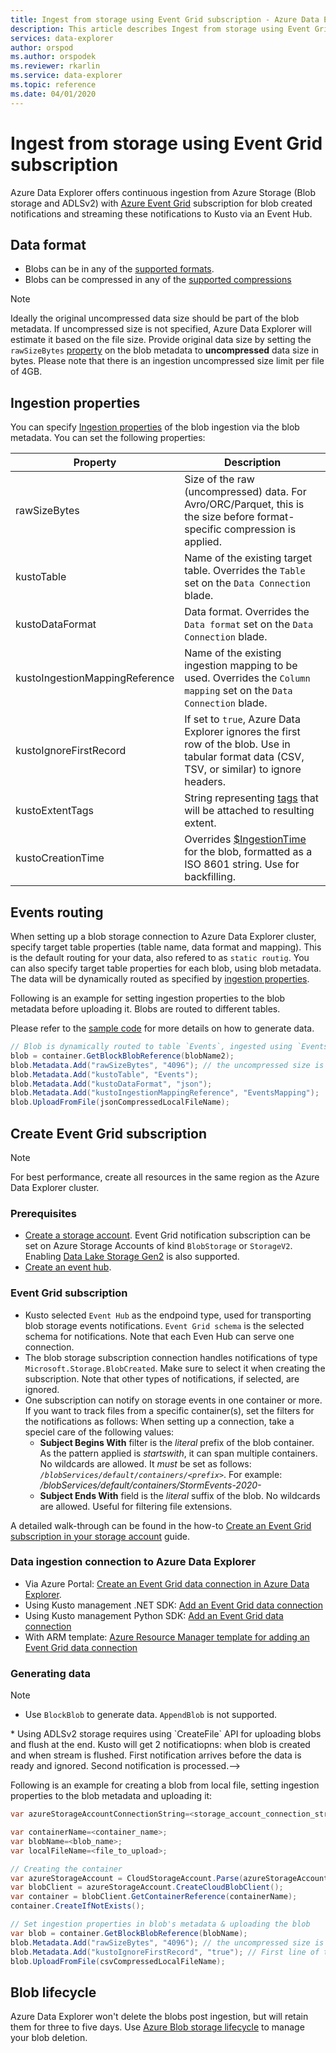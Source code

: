 ```yaml
---
title: Ingest from storage using Event Grid subscription - Azure Data Explorer | Microsoft Docs
description: This article describes Ingest from storage using Event Grid subscription in Azure Data Explorer.
services: data-explorer
author: orspod
ms.author: orspodek
ms.reviewer: rkarlin
ms.service: data-explorer
ms.topic: reference
ms.date: 04/01/2020
---
```

# Ingest from storage using Event Grid subscription

Azure Data Explorer offers continuous ingestion from Azure Storage (Blob storage and ADLSv2) with [Azure Event Grid](https://docs.microsoft.com/azure/event-grid/overview) subscription for blob created notifications and streaming these notifications to Kusto via an Event Hub.

## Data format

* Blobs can be in any of the [supported formats](https://docs.microsoft.com/azure/data-explorer/ingestion-supported-formats).
* Blobs can be compressed in any of the [ supported compressions](https://docs.microsoft.com/azure/data-explorer/ingestion-supported-formats#supported-data-compression-formats)

> [!NOTE]
> Ideally the original uncompressed data size should be part of the blob metadata.
> If uncompressed size is not specified, Azure Data Explorer will estimate it based on the file size. 
> Provide original data size by setting the `rawSizeBytes` [property](#ingestion-properties) on the blob metadata to **uncompressed** data size in bytes.
> Please note that there is an ingestion uncompressed size limit per file of 4GB.

## Ingestion properties

You can specify [Ingestion properties](https://docs.microsoft.com/azure/data-explorer/ingestion-properties) of the blob ingestion via the blob metadata.
You can set the following properties:

|Property | Description|
|---|---|
| rawSizeBytes | Size of the raw (uncompressed) data. For Avro/ORC/Parquet, this is the size before format-specific compression is applied.|
| kustoTable |  Name of the existing target table. Overrides the `Table` set on the `Data Connection` blade. |
| kustoDataFormat |  Data format. Overrides the `Data format` set on the `Data Connection` blade. |
| kustoIngestionMappingReference |  Name of the existing ingestion mapping to be used. Overrides the `Column mapping` set on the `Data Connection` blade.|
| kustoIgnoreFirstRecord | If set to `true`, Azure Data Explorer ignores the first row of the blob. Use in tabular format data (CSV, TSV, or similar) to ignore headers. |
| kustoExtentTags | String representing [tags](https://docs.microsoft.com/azure/kusto/management/extents-overview#extent-tagging) that will be attached to resulting extent. |
| kustoCreationTime |  Overrides [$IngestionTime](/azure/kusto/query/ingestiontimefunction?pivots=azuredataexplorer) for the blob, formatted as a ISO 8601 string. Use for backfilling. |

## Events routing

When setting up a blob storage connection to Azure Data Explorer cluster, specify target table properties (table name, data format and mapping). This is the default routing for your data, also refered to as `static routig`.
You can also specify target table properties for each blob, using blob metadata. The data will be dynamically routed as specified by [ingestion properties](#ingestion-properties).

Following is an example for setting ingestion properties to the blob metadata before uploading it. 
Blobs are routed to different tables.

Please refer to the [sample code](#generating-data) for more details on how to generate data.

 ```csharp
// Blob is dynamically routed to table `Events`, ingested using `EventsMapping` data mapping
blob = container.GetBlockBlobReference(blobName2);
blob.Metadata.Add("rawSizeBytes", "4096‬"); // the uncompressed size is 4096 bytes
blob.Metadata.Add("kustoTable", "Events");
blob.Metadata.Add("kustoDataFormat", "json");
blob.Metadata.Add("kustoIngestionMappingReference", "EventsMapping");
blob.UploadFromFile(jsonCompressedLocalFileName);
```

## Create Event Grid subscription

> [!Note]
> For best performance, create all resources in the same region as the Azure Data Explorer cluster.

### Prerequisites

* [Create a storage account](https://docs.microsoft.com/azure/storage/common/storage-quickstart-create-account). 
  Event Grid notification subscription can be set on Azure Storage Accounts of kind `BlobStorage` or `StorageV2`. 
  Enabling [Data Lake Storage Gen2](https://docs.microsoft.com/azure/storage/blobs/data-lake-storage-introduction) is also supported.
* [Create an event hub](https://docs.microsoft.com/azure/event-hubs/event-hubs-create).

### Event Grid subscription

* Kusto selected `Event Hub` as the endpoind type, used for transporting blob storage events notifications. `Event Grid schema` is the selected schema for notifications. Note that each Even Hub can serve one connection.
* The blob storage subscription connection handles notifications of type `Microsoft.Storage.BlobCreated`. Make sure to select it when creating the subscription. Note that other types of notifications, if selected, are ignored.
* One subscription can notify on storage events in one container or more. If you want to track files from a specific container(s), set the filters for the notifications as follows:
When setting up a connection, take a speciel care of the following values: 
   * **Subject Begins With** filter is the *literal* prefix of the blob container. As the pattern applied is *startswith*, it can span multiple containers. No wildcards are allowed.
     It *must* be set as follows: *`/blobServices/default/containers/<prefix>`*. For example: */blobServices/default/containers/StormEvents-2020-*
   * **Subject Ends With** field is the *literal* suffix of the blob. No wildcards are allowed. Useful for filtering file extensions.

A detailed walk-through can be found in the how-to [Create an Event Grid subscription in your storage account](https://docs.microsoft.com/azure/data-explorer/ingest-data-event-grid#create-an-event-grid-subscription-in-your-storage-account) guide.

### Data ingestion connection to Azure Data Explorer

* Via Azure Portal: [Create an Event Grid data connection in Azure Data Explorer](https://docs.microsoft.com/azure/data-explorer/ingest-data-event-grid#create-an-event-grid-data-connection-in-azure-data-explorer).
* Using Kusto management .NET SDK: [Add an Event Grid data connection](https://docs.microsoft.com/azure/data-explorer/data-connection-event-grid-csharp#add-an-event-grid-data-connection)
* Using Kusto management Python SDK: [Add an Event Grid data connection](https://docs.microsoft.com/azure/data-explorer/data-connection-event-grid-python#add-an-event-grid-data-connection)
* With ARM template: [Azure Resource Manager template for adding an Event Grid data connection](https://docs.microsoft.com/azure/data-explorer/data-connection-event-grid-resource-manager#azure-resource-manager-template-for-adding-an-event-grid-data-connection)

### Generating data

> [!NOTE]
> * Use `BlockBlob` to generate data. `AppendBlob` is not supported.
<!--> * Using ADLSv2 storage requires using `CreateFile` API for uploading blobs and flush at the end. 
    Kusto will get 2 notificatiopns: when blob is created and when stream is flushed. First notification arrives before the data is ready and ignored. Second notification is processed.-->

Following is an example for creating a blob from local file, setting ingestion properties to the blob metadata and uploading it:

 ```csharp
 var azureStorageAccountConnectionString=<storage_account_connection_string>;

var containerName=<container_name>;
var blobName=<blob_name>;
var localFileName=<file_to_upload>;

// Creating the container
var azureStorageAccount = CloudStorageAccount.Parse(azureStorageAccountConnectionString);
var blobClient = azureStorageAccount.CreateCloudBlobClient();
var container = blobClient.GetContainerReference(containerName);
container.CreateIfNotExists();

// Set ingestion properties in blob's metadata & uploading the blob
var blob = container.GetBlockBlobReference(blobName);
blob.Metadata.Add("rawSizeBytes", "4096‬"); // the uncompressed size is 4096 bytes
blob.Metadata.Add("kustoIgnoreFirstRecord", "true"); // First line of this csv file are headers
blob.UploadFromFile(csvCompressedLocalFileName);
```

## Blob lifecycle

Azure Data Explorer won't delete the blobs post ingestion, but will retain them for three to five days. Use [Azure Blob storage lifecycle](https://docs.microsoft.com/azure/storage/blobs/storage-lifecycle-management-concepts?tabs=azure-portal) to manage your blob deletion.